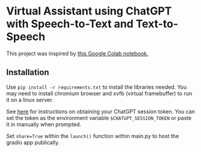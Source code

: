 # Virtual Assistant using ChatGPT with Speech-to-Text and Text-to-Speech

This project was inspired by [this Google Colab notebook.](https://colab.research.google.com/github/bhattbhavesh91/voice-assistant-whisper-chatgpt/blob/main/OpenAI-Whisper-ChatGPT-Notebook.ipynb)

## Installation

Use `pip install -r requirements.txt` to install the libraries needed. You may need to install chromium browser and xvfb (virtual framebuffer) to run it on a linux server.

See [here](https://github.com/terry3041/pyChatGPT#obtaining-session_token) for instructions on obtaining your ChatGPT session token. You can set the token as the environment variable `$CHATGPT_SESSION_TOKEN` or paste it in manually when prompted.

Set `share=True` within the `launch()` function within main.py to host the gradio app publically.
 
